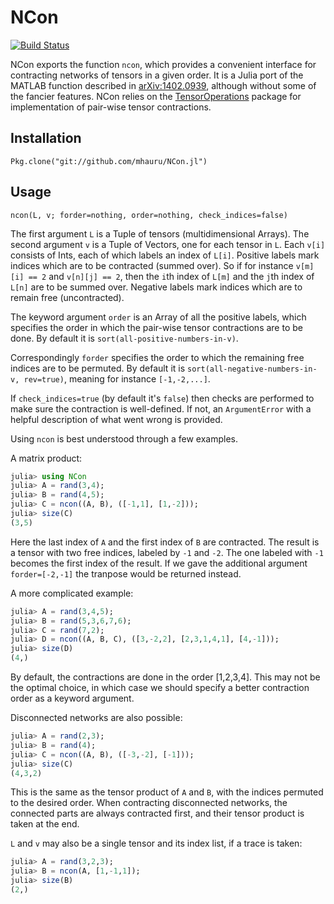 # NCon

[![Build Status](https://travis-ci.org/mhauru/NCon.jl.svg?branch=master)](https://travis-ci.org/mhauru/NCon.jl)

NCon exports the function `ncon`, which provides a convenient interface for
contracting networks of tensors in a given order.  It is a Julia port of the
MATLAB function described in
[arXiv:1402.0939](https://arxiv.org/abs/1402.0939), although without some of
the fancier features. NCon relies on the
[TensorOperations](https://github.com/Jutho/TensorOperations.jl) package for
implementation of pair-wise tensor contractions.

## Installation
`Pkg.clone("git://github.com/mhauru/NCon.jl")`

## Usage
```
ncon(L, v; forder=nothing, order=nothing, check_indices=false)
```
The first argument `L` is a Tuple of tensors (multidimensional Arrays).
The second argument `v` is a Tuple of Vectors, one for each tensor in
`L`.
Each `v[i]` consists of Ints, each of which labels an index of `L[i]`.
Positive labels mark indices which are to be contracted (summed over).
So if for instance `v[m][i] == 2` and `v[n][j] == 2`, then the `i`th index of
`L[m]` and the `j`th index of `L[n]` are to be summed over.
Negative labels mark indices which are to remain free (uncontracted).

The keyword argument `order` is an Array of all the positive labels, which
specifies the order in which the pair-wise tensor contractions are to be done.
By default it is `sort(all-positive-numbers-in-v)`.

Correspondingly `forder` specifies the order to which the remaining free
indices are to be permuted.  By default it is `sort(all-negative-numbers-in-v,
rev=true)`, meaning for instance `[-1,-2,...]`.

If `check_indices=true` (by default it's `false`) then checks are performed to
make sure the contraction is well-defined. If not, an `ArgumentError` with a
helpful description of what went wrong is provided.

Using `ncon` is best understood through a few examples.

A matrix product:
```julia
julia> using NCon
julia> A = rand(3,4);
julia> B = rand(4,5);
julia> C = ncon((A, B), ([-1,1], [1,-2]));
julia> size(C)
(3,5)
```
Here the last index of `A` and the first index of `B` are contracted.
The result is a tensor with two free indices, labeled by `-1` and `-2`.
The one labeled with `-1` becomes the first index of the result. If we gave the
additional argument `forder=[-2,-1]` the tranpose would be returned instead.

A more complicated example:
```julia
julia> A = rand(3,4,5);
julia> B = rand(5,3,6,7,6);
julia> C = rand(7,2);
julia> D = ncon((A, B, C), ([3,-2,2], [2,3,1,4,1], [4,-1]));
julia> size(D)
(4,)
```
By default, the contractions are done in the order [1,2,3,4]. This may not be
the optimal choice, in which case we should specify a better contraction order
as a keyword argument.

Disconnected networks are also possible:
```julia
julia> A = rand(2,3);
julia> B = rand(4);
julia> C = ncon((A, B), ([-3,-2], [-1]));
julia> size(C)
(4,3,2)
```
This is the same as the tensor product of `A` and `B`, with the indices
permuted to the desired order. When contracting disconnected networks, the
connected parts are always contracted first, and their tensor product is taken
at the end.

`L` and `v` may also be a single tensor and its index list, if a trace is taken:
```julia
julia> A = rand(3,2,3);
julia> B = ncon(A, [1,-1,1]);
julia> size(B)
(2,)
```

